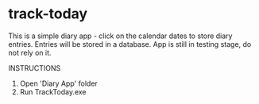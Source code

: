 # track-today
This is a simple diary app - click on the calendar dates to store diary entries. Entries will be stored in a database. App is still in testing stage, do not rely on it.

INSTRUCTIONS
1. Open 'Diary App' folder
2. Run TrackToday.exe
